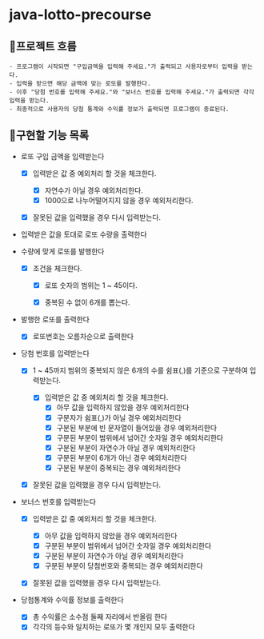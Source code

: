 # java-lotto-precourse
## 📌프로젝트 흐름

    - 프로그램이 시작되면 "구입금액을 입력해 주세요."가 출력되고 사용자로부터 입력을 받는다.
    - 입력을 받으면 해당 금액에 맞는 로또를 발행한다.
    - 이후 "당첨 번호를 입력해 주세요."와 "보너스 번호를 입력해 주세요."가 출력되면 각각 입력을 받는다.
    - 최종적으로 사용자의 당첨 통계와 수익률 정보가 출력되면 프로그램이 종료된다.

## 📑구현할 기능 목록

- 로또 구입 금액을 입력받는다

    - [x] 입력받은 값 중 예외처리 할 것을 체크한다.
        - [x] 자연수가 아닐 경우 예외처리한다.
        - [x] 1000으로 나누어떨어지지 않을 경우 예외처리한다.
    - [x] 잘못된 값을 입력했을 경우 다시 입력받는다.


- 입력받은 값을 토대로 로또 수량을 출력한다


- 수량에 맞게 로또를 발행한다
    - [x] 조건을 체크한다.
        - [x] 로또 숫자의 범위는 1 ~ 45이다.
        - [x] 중복된 수 없이 6개를 뽑는다.


- 발행한 로또를 출력한다
    - [x] 로또번호는 오름차순으로 출력한다


- 당첨 번호를 입력받는다
    - [x] 1 ~ 45까지 범위의 중복되지 않은 6개의 수를 쉼표(,)를 기준으로 구분하여 입력받는다.
        - [x] 입력받은 값 중 예외처리 할 것을 체크한다.
          - [x] 아무 값을 입력하지 않았을 경우 예외처리한다
          - [x] 구분자가 쉼표(,)가 아닐 경우 예외처리한다
          - [x] 구분된 부분에 빈 문자열이 들어있을 경우 예외처리한다
          - [x] 구분된 부분이 범위에서 넘어간 숫자일 경우 예외처리한다
          - [x] 구분된 부분이 자연수가 아닐 경우 예외처리한다
          - [x] 구분된 부분이 6개가 아닌 경우 예외처리한다
          - [x] 구분된 부분이 중복되는 경우 예외처리한다
  - [x] 잘못된 값을 입력했을 경우 다시 입력받는다.


- 보너스 번호를 입력받는다
  - [x] 입력받은 값 중 예외처리 할 것을 체크한다.
    - [x] 아무 값을 입력하지 않았을 경우 예외처리한다
    - [x] 구분된 부분이 범위에서 넘어간 숫자일 경우 예외처리한다
    - [x] 구분된 부분이 자연수가 아닐 경우 예외처리한다
    - [x] 구분된 부분이 당첨번호와 중복되는 경우 예외처리한다
  - [x] 잘못된 값을 입력했을 경우 다시 입력받는다.


- 당첨통계와 수익률 정보를 출력한다
  - [x] 총 수익률은 소수점 둘째 자리에서 반올림 한다
  - [x] 각각의 등수와 일치하는 로또가 몇 개인지 모두 출력한다